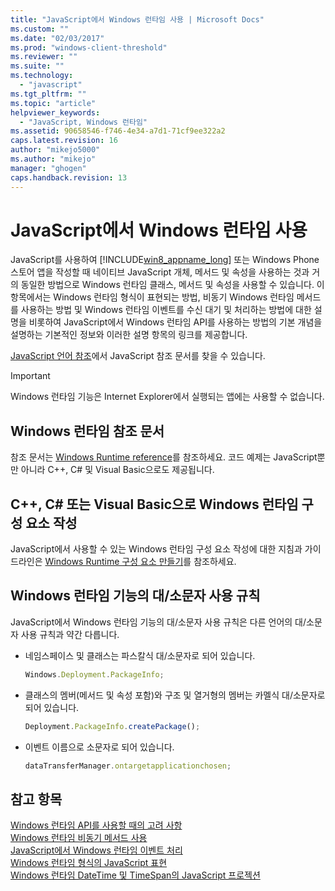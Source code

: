 ```yaml
---
title: "JavaScript에서 Windows 런타임 사용 | Microsoft Docs"
ms.custom: ""
ms.date: "02/03/2017"
ms.prod: "windows-client-threshold"
ms.reviewer: ""
ms.suite: ""
ms.technology: 
  - "javascript"
ms.tgt_pltfrm: ""
ms.topic: "article"
helpviewer_keywords: 
  - "JavaScript, Windows 런타임"
ms.assetid: 90658546-f746-4e34-a7d1-71cf9ee322a2
caps.latest.revision: 16
author: "mikejo5000"
ms.author: "mikejo"
manager: "ghogen"
caps.handback.revision: 13
---
```

# JavaScript에서 Windows 런타임 사용
JavaScript를 사용하여 [!INCLUDE[win8_appname_long](../javascript/advanced/includes/win8-appname-long-md.md)] 또는 Windows Phone 스토어 앱을 작성할 때 네이티브 JavaScript 개체, 메서드 및 속성을 사용하는 것과 거의 동일한 방법으로 Windows 런타임 클래스, 메서드 및 속성을 사용할 수 있습니다.  이 항목에서는 Windows 런타임 형식이 표현되는 방법, 비동기 Windows 런타임 메서드를 사용하는 방법 및 Windows 런타임 이벤트를 수신 대기 및 처리하는 방법에 대한 설명을 비롯하여 JavaScript에서 Windows 런타임 API를 사용하는 방법의 기본 개념을 설명하는 기본적인 정보와 이러한 설명 항목의 링크를 제공합니다.  
  
 [JavaScript 언어 참조](../javascript/javascript-language-reference.md)에서 JavaScript 참조 문서를 찾을 수 있습니다.  
  
> [!IMPORTANT]
>  Windows 런타임 기능은 Internet Explorer에서 실행되는 앱에는 사용할 수 없습니다.  
  
## Windows 런타임 참조 문서  
 참조 문서는 [Windows Runtime reference](http://msdn.microsoft.com/ko-kr/8fe97dbf-8cd4-435f-b481-9e83d0519f9e)를 참조하세요.  코드 예제는 JavaScript뿐만 아니라 C\+\+, C\# 및 Visual Basic으로도 제공됩니다.  
  
## C\+\+, C\# 또는 Visual Basic으로 Windows 런타임 구성 요소 작성  
 JavaScript에서 사용할 수 있는 Windows 런타임 구성 요소 작성에 대한 지침과 가이드라인은 [Windows Runtime 구성 요소 만들기](http://msdn.microsoft.com/library/9a6b8f0a-7d5e-40a0-a9c5-a59b4908e133)를 참조하세요.  
  
## Windows 런타임 기능의 대\/소문자 사용 규칙  
 JavaScript에서 Windows 런타임 기능의 대\/소문자 사용 규칙은 다른 언어의 대\/소문자 사용 규칙과 약간 다릅니다.  
  
-   네임스페이스 및 클래스는 파스칼식 대\/소문자로 되어 있습니다.  
  
    ```javascript  
    Windows.Deployment.PackageInfo;  
    ```  
  
-   클래스의 멤버\(메서드 및 속성 포함\)와 구조 및 열거형의 멤버는 카멜식 대\/소문자로 되어 있습니다.  
  
    ```javascript  
    Deployment.PackageInfo.createPackage();  
    ```  
  
-   이벤트 이름으로 소문자로 되어 있습니다.  
  
    ```javascript  
    dataTransferManager.ontargetapplicationchosen;  
    ```  
  
## 참고 항목  
 [Windows 런타임 API를 사용할 때의 고려 사항](../jswinrt/considerations-when-using-the-windows-runtime-api.md)   
 [Windows 런타임 비동기 메서드 사용](../jswinrt/using-windows-runtime-asynchronous-methods.md)   
 [JavaScript에서 Windows 런타임 이벤트 처리](../jswinrt/handling-windows-runtime-events-in-javascript.md)   
 [Windows 런타임 형식의 JavaScript 표현](../jswinrt/javascript-representation-of-windows-runtime-types.md)   
 [Windows 런타임 DateTime 및 TimeSpan의 JavaScript 프로젝션](../jswinrt/windows-runtime-datetime-and-timespan-representations.md)